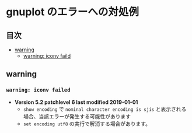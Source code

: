 # gnuplot のエラーへの対処例 #

## 目次 ##

* [warning](#warning)
  * [warning: iconv faild](#warning:-iconv-failed)

## warning ##

### `warning: iconv failed` ###

* **Version 5.2 patchlevel 6 last modified 2019-01-01**
  * `show encoding` で `nominal character encoding is sjis` と表示される場合、当該エラーが発生する可能性があります
  * `set encoding utf8` の実行で解消する場合があります。
